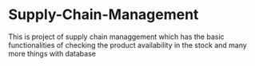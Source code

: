 # Supply-Chain-Management
This is project of supply chain managgement which has the basic functionalities of checking the product availability in the stock and many more things with database
